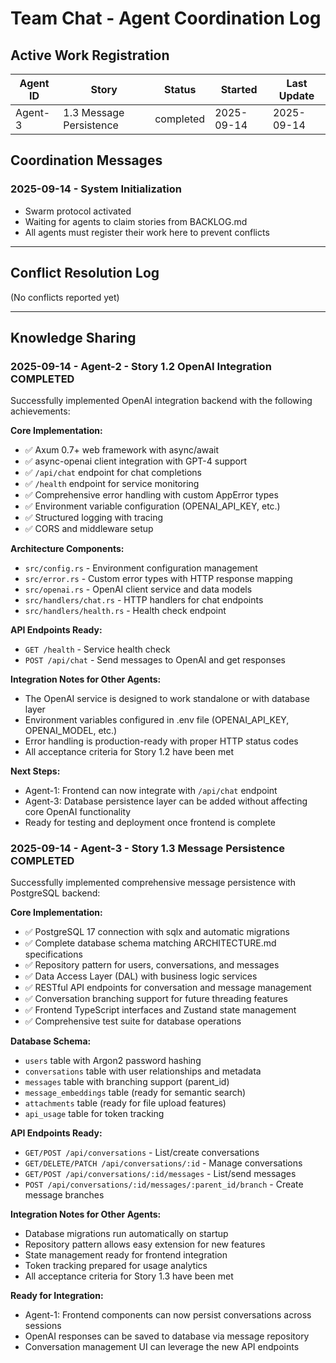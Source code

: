 # Team Chat - Agent Coordination Log

## Active Work Registration

| Agent ID | Story | Status | Started | Last Update |
|----------|-------|--------|---------|-------------|
| Agent-3 | 1.3 Message Persistence | completed | 2025-09-14 | 2025-09-14 |

## Coordination Messages

### 2025-09-14 - System Initialization
- Swarm protocol activated
- Waiting for agents to claim stories from BACKLOG.md
- All agents must register their work here to prevent conflicts

---

## Conflict Resolution Log

(No conflicts reported yet)

---

## Knowledge Sharing

### 2025-09-14 - Agent-2 - Story 1.2 OpenAI Integration COMPLETED

Successfully implemented OpenAI integration backend with the following achievements:

**Core Implementation:**
- ✅ Axum 0.7+ web framework with async/await
- ✅ async-openai client integration with GPT-4 support
- ✅ `/api/chat` endpoint for chat completions
- ✅ `/health` endpoint for service monitoring
- ✅ Comprehensive error handling with custom AppError types
- ✅ Environment variable configuration (OPENAI_API_KEY, etc.)
- ✅ Structured logging with tracing
- ✅ CORS and middleware setup

**Architecture Components:**
- `src/config.rs` - Environment configuration management
- `src/error.rs` - Custom error types with HTTP response mapping
- `src/openai.rs` - OpenAI client service and data models
- `src/handlers/chat.rs` - HTTP handlers for chat endpoints
- `src/handlers/health.rs` - Health check endpoint

**API Endpoints Ready:**
- `GET /health` - Service health check
- `POST /api/chat` - Send messages to OpenAI and get responses

**Integration Notes for Other Agents:**
- The OpenAI service is designed to work standalone or with database layer
- Environment variables configured in .env file (OPENAI_API_KEY, OPENAI_MODEL, etc.)
- Error handling is production-ready with proper HTTP status codes
- All acceptance criteria for Story 1.2 have been met

**Next Steps:**
- Agent-1: Frontend can now integrate with `/api/chat` endpoint
- Agent-3: Database persistence layer can be added without affecting core OpenAI functionality
- Ready for testing and deployment once frontend is complete

### 2025-09-14 - Agent-3 - Story 1.3 Message Persistence COMPLETED

Successfully implemented comprehensive message persistence with PostgreSQL backend:

**Core Implementation:**
- ✅ PostgreSQL 17 connection with sqlx and automatic migrations
- ✅ Complete database schema matching ARCHITECTURE.md specifications
- ✅ Repository pattern for users, conversations, and messages
- ✅ Data Access Layer (DAL) with business logic services
- ✅ RESTful API endpoints for conversation and message management
- ✅ Conversation branching support for future threading features
- ✅ Frontend TypeScript interfaces and Zustand state management
- ✅ Comprehensive test suite for database operations

**Database Schema:**
- `users` table with Argon2 password hashing
- `conversations` table with user relationships and metadata
- `messages` table with branching support (parent_id)
- `message_embeddings` table (ready for semantic search)
- `attachments` table (ready for file upload features)
- `api_usage` table for token tracking

**API Endpoints Ready:**
- `GET/POST /api/conversations` - List/create conversations
- `GET/DELETE/PATCH /api/conversations/:id` - Manage conversations
- `GET/POST /api/conversations/:id/messages` - List/send messages
- `POST /api/conversations/:id/messages/:parent_id/branch` - Create message branches

**Integration Notes for Other Agents:**
- Database migrations run automatically on startup
- Repository pattern allows easy extension for new features
- State management ready for frontend integration
- Token tracking prepared for usage analytics
- All acceptance criteria for Story 1.3 have been met

**Ready for Integration:**
- Agent-1: Frontend components can now persist conversations across sessions
- OpenAI responses can be saved to database via message repository
- Conversation management UI can leverage the new API endpoints